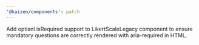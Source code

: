 ```yaml
---
'@kaizen/components': patch
---
```


Add optianl isRequired support to LikertScaleLegacy component to ensure mandatory questions are correctly rendered with aria-required in HTML.
